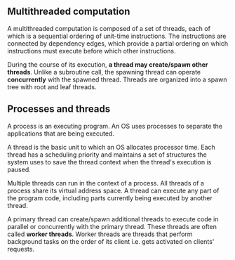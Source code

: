 ## Multithreaded computation

A multithreaded computation is composed of a set of threads, each of which is a sequential ordering of unit-time instructions. The instructions are connected by dependency edges, which provide a partial ordering on which instructions must execute before which other instructions.

During the course of its execution, **a thread may create/spawn other threads**. Unlike a subroutine call, the spawning thread can operate **concurrently** with the spawned thread. Threads are organized into a spawn tree with root and leaf threads.

## Processes and threads

A process is an executing program. An OS uses processes to separate the applications that are being executed.

A thread is the basic unit to which an OS allocates processor time. Each thread has a scheduling priority and maintains a set of structures the system uses to save the thread context when the thread's execution is paused.

Multiple threads can run in the context of a process. All threads of a process share its virtual address space. A thread can execute any part of the program code, including parts currently being executed by another thread.

A primary thread can create/spawn additional threads to execute code in parallel or concurrently with the primary thread. These threads are often called **worker threads**. Worker threads are threads that perform background tasks on the order of its client i.e. gets activated on clients' requests.
